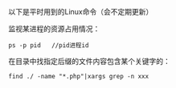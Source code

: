 以下是平时用到的Linux命令（会不定期更新）

监视某进程的资源占用情况：

    ps -p pid   //pid进程id
    
在目录中找指定后缀的文件内容包含某个关键字的：

    find ./ -name "*.php"|xargs grep -n xxx
    
